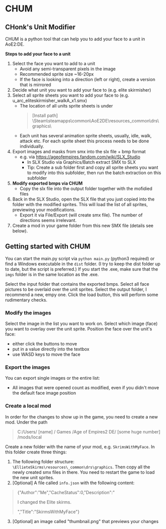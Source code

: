 # CHUM
## CHonk's Unit Modifier

CHUM is a python tool that can help you to add your face to a unit in AoE2:DE. 

**Steps to add your face to a unit**
1. Select the face you want to add to a unit
    * Avoid any semi-transparent pixels in the image
    * Recommended sprite size ~16-20px
    * If the face is looking into a direction (left or right), create a version that is mirrored
2. Decide what unit you want to add your face to (e.g. elite skirmisher)
3. Select all sprite sheets you want to add your face to (e.g. u_arc_eliteskirmisher_walkA_x1.smx)
   * The location of all units sprite sheets is under
     > [Install path] \Steam\steamapps\common\AoE2DE\resources\_common\drs\graphics\
    * Each unit has several animation sprite sheets, usually, idle, walk, attack etc. 
      For each sprite sheet this process needs to be done individually.
4. Export images and masks from smx into the slx file + bmp format
    * e.g. via https://ageofempires.fandom.com/wiki/SLX_Studio
      * In SLX Studio via Graphics/Batch extract SMX to SLX
      * Tip: Create a sub folder first and copy all sprite sheets you want to modify into this subfolder, 
        then run the batch extraction on this subfolder
5. **Modify exported bmps via CHUM**
    * Copy the slx file into the output folder together with the mofidied files
6. Back in the SLX Studio, open the SLX file that you just copied into the folder with the modified sprites.
   This will load the list of all sprites, previewing your modifications.
   * Export it via File/Export (will create smx file). The number of directions seems irrelevant.
7. Create a mod in your game folder from this new SMX file (details see below).


## Getting started with CHUM
You can start the main.py script via `python main.py` (python3 required) or find a Windows executable in the `dist` folder.
(I try to keep the dist folder up to date, but the script is preferred.)
If you start the .exe, make sure that the `imgs` folder is in the same location as the .exe.

Select the input folder that contains the exported bmps.
Select all face pictures to be overlaid over the unit sprites.
Select the output folder, I recommend a new, empy one.
Click the load button, this will perform some rudimentary checks.

### Modify the images
Select the image in the list you want to work on. 
Select which image (face) you want to overlay over the unit sprite.
Position the face over the unit's face:
* either click the buttons to move
* put in a value directly into the textbox
* use WASD keys to move the face

### Export the images
You can export single images or the entire list:
* All images that were opened count as modified, even if you didn't move the default face image position

### Create a local mod
In order for the changes to show up in the game, you need to create a new mod.
Under the path 
> C:/Users/ [name] / Games /Age of Empires2 DE/ [some huge number] /mods/local

Create a new folder with the name of your mod, e.g. `SkrimsWithMyFace`.
In this folder create three things:
1. The following folder structure: `\EllieteSkirms\resources\_common\drs\graphics`. Then copy all the newly created smx files in there. You need to restart the game to load the new unit sprites.
2. [Optional] A file called `info.json` with the following content:
>{"Author":"Me","CacheStatus":0,"Description":"<p>I changed the Elite skirms.</p>","Title":"SkirmsWithMyFace"}
3. [Optional] an image called "thumbnail.png" that previews your changes
